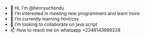 - 👋 Hi, I’m @henryuchendu
- 👀 I’m interested in meeting new programmers and learn more
- 🌱 I’m currently learning html/css
- 💞️ I’m looking to collaborate on java script
- 📫 How to reach me on whatsapp +2348143999228

<!---
henryuchendu/henryuchendu is a ✨ special ✨ repository because its `README.md` (this file) appears on your GitHub profile.
You can click the Preview link to take a look at your changes.
--->
